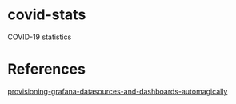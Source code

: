 # covid-stats
COVID-19 statistics
# References

[provisioning-grafana-datasources-and-dashboards-automagically](https://blog.56k.cloud/provisioning-grafana-datasources-and-dashboards-automagically/)
